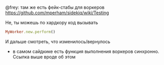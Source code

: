 @frey: там же есть фейк-стабы для воркеров https://github.com/mperham/sidekiq/wiki/Testing

Не, ты можешь по хардкору код вызывать

``` ruby
MyWorker.new.perform()
```

И дальше смотреть, что изменилось/вернулось
+ в самом сайдкике есть функция выполнения воркеров синхронно. Ссылка выше вроде об этом
